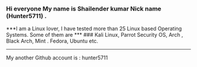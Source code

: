 ### Hi everyone My name is Shailender kumar Nick name (Hunter5711) . 

***I am a Linux lover, I have tested more than 25 Linux based Operating Systems.
Some of them are *** ### Kali Linux, Parrot Security OS, Arch , Black Arch, Mint . Fedora, Ubuntu etc.
**********************
My another Github account is : hunter5711
